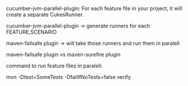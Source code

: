 cucumber-jvm-parallel-plugin:
For each feature file in your project, it will create a separate CukesRunner.


cucumber-jvm-parallel-plugin -> generate runners for each FEATURE,SCENARIO

maven-failsafe plugin -> will take those runners and run them in
paralell


maven-failsafe plugin vs maven-surefire plugin

command to run feature files in paralell:

mvn -Dtest=SomeTests -DfailIfNoTests=false verify